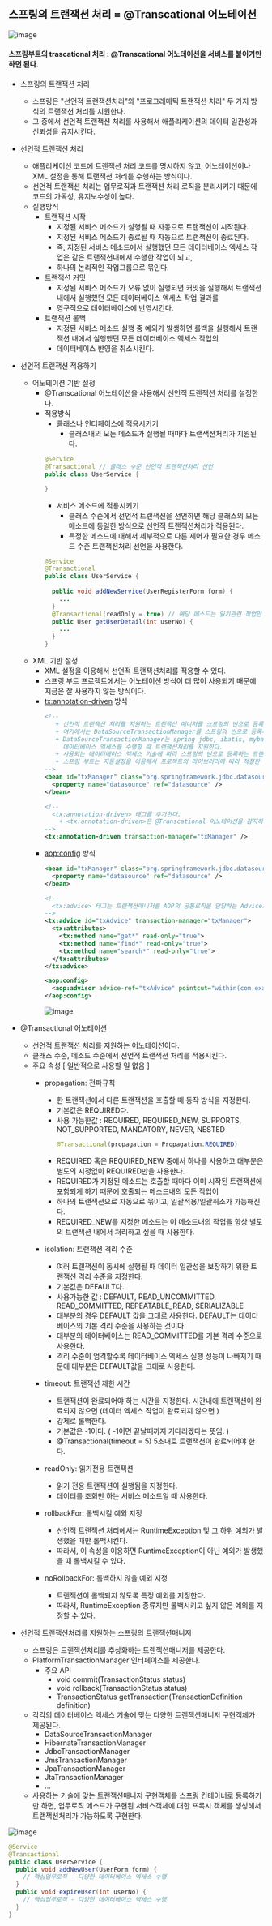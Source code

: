 스프링의 트랜잭션 처리 =  @Transcational 어노테이션
-----------------------------------------------
![image](https://github.com/user-attachments/assets/4526becf-180c-4386-af13-47ea91431204)

#### 스프링부트의 trascational 처리 : @Transcational 어노테이션을 서비스를 붙이기만 하면 된다.

- 스프링의 트랜잭션 처리
  + 스프링은 "선언적 트랜잭션처리"와 "프로그래매틱 트랜잭션 처리" 두 가지 방식의 트랜잭션 처리를 지원한다.
  + 그 중에서 선언적 트랜잭션 처리를 사용해서 애플리케이션의 데이터 일관성과 신뢰성을 유지시킨다.

- 선언적 트랜잭션 처리
  + 애플리케이션 코드에 트랜잭션 처리 코드를 명시하지 않고, 어노테이션이나 XML 설정을 통해 트랜잭션 처리를 수행하는 방식이다.
  + 선언적 트랜잭션 처리는 업무로직과 트랜잭션 처리 로직을 분리시키기 때문에 코드의 가독성, 유지보수성이 높다.
  + 실행방식
      - 트랜잭션 시작
        * 지정된 서비스 메소드가 실행될 때 자동으로 트랜잭션이 시작된다.
        * 지정된 서비스 메소드가 종료될 때 자동으로 트랜잭션이 종료된다.
        * 즉, 지정된 서비스 메소드에서 실행했던 모든 데이터베이스 엑세스 작업은 같은 트랜잭션내에서 수행한 작업이 되고,
        * 하나의 논리적인 작업그룹으로 묶인다.
      - 트랜잭션 커밋
        * 지정된 서비스 메소드가 오류 없이 실행되면 커밋을 실행해서 트랜잭션 내에서 실행했던 모든 데이터베이스 엑세스 작업 결과를 
        * 영구적으로 데이터베이스에 반영시킨다.
      - 트랜잭션 롤백
        * 지정된 서비스 메소드 실행 중 예외가 발생하면 롤백을 실행해서 트랜잭션 내에서 실행했던 모든 데이터베이스 엑세스 작업의
        * 데이터베이스 반영을 취소시킨다.

- 선언적 트랜잭션 적용하기
  + 어노테이션 기반 설정
     * @Transcational 어노테이션을 사용해서 선언적 트랜잭션 처리를 설정한다.
     * 적용방식
       + 클래스나 인터페이스에 적용시키기
         * 클래스내의 모든 메소드가 실행될 때마다 트랜잭션처리가 지원된다.
       ```java
       @Service
       @Transactional // 클래스 수준 선언적 트랜잭션처리 선언
       public class UserService {

       }
       ```
        + 서비스 메소드에 적용시키기
          * 클래스 수준에서 선언적 트랜잭션을 선언하면 해당 클래스의 모든 메소드에 동일한 방식으로 선언적 트랜잭션처리가 적용된다.
          * 특정한 메소드에 대해서 세부적으로 다른 제어가 필요한 경우 메소드 수준 트랜잭션처리 선언을 사용한다.
        ```java
        @Service
        @Transactional
        public class UserService {
          
          public void addNewService(UserRegisterForm form) {
            ...
          }
          @Transactional(readOnly = true) // 해당 메소드는 읽기관련 작업만 한다고 알려줌, 불편한 작업을 안해서 실행 속도가 빨라진다.
          public User getUserDetail(int userNo) {
            ...
          }
        }
        ```
  + XML 기반 설정
      * XML 설정을 이용해서 선언적 트랜잭션처리를 적용할 수 있다.
      * 스프링 부트 프로젝트에서는 어노테이션 방식이 더 많이 사용되기 때문에 지금은 잘 사용하지 않는 방식이다.
      * <tx:annotation-driven> 방식
          ```xml
          <!--
             + 선언적 트랜잭션 처리를 지원하는 트랜잭션 매니저를 스프링의 빈으로 등록시킨다.
             + 여기에서는 DataSourceTransactionManager를 스프링의 빈으로 등록시킨다.
             + DataSourceTransactionManager는 spring jdbc, ibatis, mybatis 기술을 사용해서
               데이터베이스 엑세스를 수행할 때 트랜잭션처리를 지원한다.
             + 사용되는 데이터베이스 엑세스 기술에 따라 스프링의 빈으로 등록하는 트랜잭션매니저 객체가 달라진다.
             + 스프링 부트는 자동설정을 이용해서 프로젝트의 라이브러리에 따라 적절한 트랜잭션매니저 객체를 등록시킨다.
          -->
          <bean id="txManager" class="org.springframework.jdbc.datasource.DataSourceTransactionManager">
            <property name="datasource" ref="datasource" />
          </bean>

          <!--
            <tx:annotation-driven> 태그를 추가한다.
              + <tx:annotation-driven>은 @Transcational 어노테이션을 감지하고, 선언적 트랜잭션처리가 적용되도록 지원하는 객체를 등록시킨다.
          -->
          <tx:annotation-driven transaction-manager="txManager" />
          ```
      * <aop:config> 방식
          ```xml
          <bean id="txManager" class="org.springframework.jdbc.datasource.DataSourceTransactionManager">
            <property name="datasource" ref="datasource" />
          </bean>

          <!--
            <tx:advice> 태그는 트랜잭션매니저를 AOP의 공통로직을 담당하는 Advice로 전환시킨다.
          -->
          <tx:advice id="txAdvice" transaction-manager="txManager">
            <tx:attributes>
              <tx:method name="get*" read-only="true">
              <tx:method name="find*" read-only="true">
              <tx:method name="search*" read-only="true">
            </tx:attributes>
          </tx:advice>

          <aop:config>
            <aop:advisor advice-ref="txAdvice" pointcut="within(com.example.service.*Service)">
          </aop:config>
          ```
        ![image](https://github.com/user-attachments/assets/ffc53148-79ff-430b-8280-62c2e6959fe5)

- @Transactional 어노테이션
  + 선언적 트랜잭션 처리를 지원하는 어노테이션이다.
  + 클래스 수준, 메소드 수준에서 선언적 트랜잭션 처리를 적용시킨다.
  + 주요 속성 [ 일반적으로 사용할 일 없음 ]
    * propagation: 전파규칙
      + 한 트랜잭션에서 다른 트랜잭션을 호출할 때 동작 방식을 지정한다.
      + 기본값은 REQUIRED다.
      + 사용 가능한값 : REQUIRED, REQUIRED_NEW, SUPPORTS, NOT_SUPPORTED, MANDATORY, NEVER, NESTED
        ```java
        @Transactional(propagation = Propagation.REQUIRED)
        ```
      + REQUIRED 혹은 REQUIRED_NEW 중에서 하나를 사용하고 대부분은 별도의 지정없이 REQUIRED만을 사용한다.
      + REQUIRED가 지정된 메소드는 호출할 때마다 이미 시작된 트랜잭션에 포함되게 하기 때문에 호출되는 메소드내의 모든 작업이
      + 하나의 트랜잭션으로 자동으로 묶이고, 일괄적용/일괄취소가 가능해진다.
      + REQUIRED_NEW를 지정한 메소드는 이 메소드내의 작업을 항상 별도의 트랜잭션 내에서 처리하고 싶을 때 사용한다.

    * isolation: 트랜잭션 격리 수준
      + 여러 트랜잭션이 동시에 실행될 때 데이터 일관성을 보장하기 위한 트랜잭션 격리 수준을 지정한다.
      + 기본값은 DEFAULT다.
      + 사용가능한 값 : DEFAULT, READ_UNCOMMITTED, READ_COMMITTED, REPEATABLE_READ, SERIALIZABLE
      + 대부분의 경우 DEFAULT 값을 그대로 사용한다. DEFAULT는 데이터베이스의 기본 격리 수준을 사용하는 것이다.
      + 대부분의 데이터베이스는 READ_COMMITTED를 기본 격리 수준으로 사용한다.
      + 격리 수준이 엄격할수록 데이터베이스 엑세스 실행 성능이 나빠지기 때문에 대부분은 DEFAULT값을 그대로 사용한다.
    * timeout: 트랜잭션 제한 시간
      + 트랜잭션이 완료되어야 하는 시간을 지정한다. 시간내에 트랜잭션이 완료되지 않으면 (데이터 엑세스 작업이 완료되지 않으면 )
      + 강제로 롤백한다.
      + 기본값은 -1이다. ( -1이면 끝날때까지 기다리겠다는 뜻임. )
      + @Transactional(timeout = 5) 5초내로 트랜잭션이 완료되어야 한다.
    * readOnly: 읽기전용 트랜잭션
      + 읽기 전용 트랜잭션이 실행됨을 지정한다.
      + 데이터를 조회만 하는 서비스 메소드일 때 사용한다.
    * rollbackFor: 롤백시킬 예외 지정
      + 선언적 트랜잭션 처리에서는 RuntimeException 및 그 하위 예외가 발생했을 때만 롤백시킨다.
      + 따라서, 이 속성을 이용하면 RuntimeException이 아닌 예외가 발생했을 때 롤백시킬 수 있다.
    * noRollbackFor: 롤백하지 않을 예외 지정
      + 트랜잭션이 롤백되지 않도록 특정 예외를 지정한다.
      + 따라서, RuntimeException 종류지만 롤백시키고 싶지 않은 예외를 지정할 수 있다.

- 선언적 트랜잭션처리를 지원하는 스프링의 트랜잭션매니저
  + 스프링은 트랜잭션처리를 추상화하는 트랜잭션매니저를 제공한다.
  + PlatformTransactionManager 인터페이스를 제공한다.
    * 주요 API
      - void commit(TransactionStatus status)
      - void rollback(TransactionStatus status)
      - TransactionStatus getTransaction(TransactionDefinition definition)
  + 각각의 데이터베이스 엑세스 기술에 맞는 다양한 트랜잭션매니저 구현객체가 제공된다.
    * DataSourceTransactionManager
    * HibernateTransactionManager
    * JdbcTransactionManager
    * JmsTransactionManager
    * JpaTransactionManager
    * JtaTransactionManager
    * ...
  + 사용하는 기술에 맞는 트랜잭션매니저 구현객체를 스프링 컨테이너로 등록하기만 하면,
     업무로직 메소드가 구현된 서비스객체에 대한 프록시 객체를 생성해서 트랜잭션처리가 가능하도록 구현한다.

![image](https://github.com/user-attachments/assets/af35ffe1-db8f-479d-a3e2-a08280694fa0)

```java
@Service
@Transactional
public class UserService {
  public void addNewUser(UserForm form) {
    // 핵심업무로직 - 다양한 데이터베이스 엑세스 수행
  }
  public void expireUser(int userNo) {
    // 핵심업무로직 - 다양한 데이터베이스 엑세스 수행
  }
}
```
